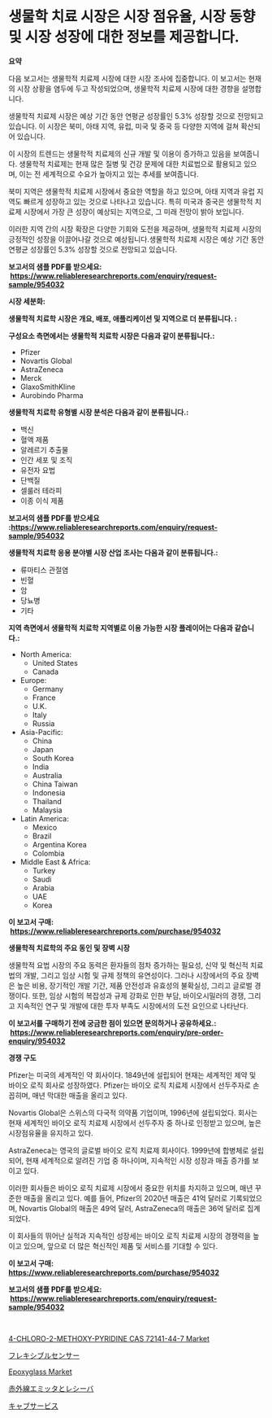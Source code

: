 <p><h1>생물학 치료 시장은 시장 점유율, 시장 동향 및 시장 성장에 대한 정보를 제공합니다.</h1></p><p><strong>요약</strong></p>
<p><p>다음 보고서는 생물학적 치료제 시장에 대한 시장 조사에 집중합니다. 이 보고서는 현재의 시장 상황을 염두에 두고 작성되었으며, 생물학적 치료제 시장에 대한 경향을 설명합니다.</p><p>생물학적 치료제 시장은 예상 기간 동안 연평균 성장률인 5.3% 성장할 것으로 전망되고 있습니다. 이 시장은 북미, 아태 지역, 유럽, 미국 및 중국 등 다양한 지역에 걸쳐 확산되어 있습니다.</p><p>이 시장의 트렌드는 생물학적 치료제의 신규 개발 및 이용이 증가하고 있음을 보여줍니다. 생물학적 치료제는 현재 많은 질병 및 건강 문제에 대한 치료법으로 활용되고 있으며, 이는 전 세계적으로 수요가 높아지고 있는 추세를 보여줍니다.</p><p>북미 지역은 생물학적 치료제 시장에서 중요한 역할을 하고 있으며, 아태 지역과 유럽 지역도 빠르게 성장하고 있는 것으로 나타나고 있습니다. 특히 미국과 중국은 생물학적 치료제 시장에서 가장 큰 성장이 예상되는 지역으로, 그 미래 전망이 밝아 보입니다.</p><p>이러한 지역 간의 시장 확장은 다양한 기회와 도전을 제공하며, 생물학적 치료제 시장의 긍정적인 성장을 이끌어나갈 것으로 예상됩니다.생물학적 치료제 시장은 예상 기간 동안 연평균 성장률인 5.3% 성장할 것으로 전망되고 있습니다.</p></p>
<p><strong>보고서의 샘플 PDF를 받으세요: &nbsp;<a href="https://www.reliableresearchreports.com/enquiry/request-sample/954032">https://www.reliableresearchreports.com/enquiry/request-sample/954032</a></strong></p>
<p><strong>시장 세분화:</strong></p>
<p><strong> 생물학적 치료학 시장은 개요, 배포, 애플리케이션 및 지역으로 더 분류됩니다. :</strong></p>
<p><strong>구성요소 측면에서는 생물학적 치료학 시장은 다음과 같이 분류됩니다.:</strong></p>
<p><ul><li>Pfizer</li><li>Novartis Global</li><li>AstraZeneca</li><li>Merck</li><li>GlaxoSmithKline</li><li>Aurobindo Pharma</li></ul></p>
<p><strong> 생물학적 치료학 유형별 시장 분석은 다음과 같이 분류됩니다.:</strong></p>
<p><ul><li>백신</li><li>혈액 제품</li><li>알레르기 추출물</li><li>인간 세포 및 조직</li><li>유전자 요법</li><li>단백질</li><li>셀룰러 테라피</li><li>이종 이식 제품</li></ul></p>
<p><strong>보고서의 샘플 PDF를 받으세요 :<a href="https://www.reliableresearchreports.com/enquiry/request-sample/954032">https://www.reliableresearchreports.com/enquiry/request-sample/954032</a></strong></p>
<p><strong> 생물학적 치료학 응용 분야별 시장 산업 조사는 다음과 같이 분류됩니다.:</strong></p>
<p><ul><li>류마티스 관절염</li><li>빈혈</li><li>암</li><li>당뇨병</li><li>기타</li></ul></p>
<p><strong>지역 측면에서 생물학적 치료학 지역별로 이용 가능한 시장 플레이어는 다음과 같습니다.:</strong></p>
<p><ul>
    <li>
        North America:
        <ul>
            <li>United States</li>
            <li>Canada</li>
        </ul>
    </li>
    <li>
        Europe:
        <ul>
            <li>Germany</li>
            <li>France</li>
            <li>U.K.</li>
            <li>Italy</li>
            <li>Russia</li>
        </ul>
    </li>
    <li>
        Asia-Pacific:
        <ul>
            <li>China</li>
            <li>Japan</li>
            <li>South Korea</li>
            <li>India</li>
            <li>Australia</li>
            <li>China Taiwan</li>
            <li>Indonesia</li>
            <li>Thailand</li>
            <li>Malaysia</li>
        </ul>
    </li>
    <li>
        Latin America:
        <ul>
            <li>Mexico</li>
            <li>Brazil</li>
            <li>Argentina Korea</li>
            <li>Colombia</li>
        </ul>
    </li>
    <li>
        Middle East & Africa:
        <ul>
            <li>Turkey</li>
            <li>Saudi</li>
            <li>Arabia</li>
            <li>UAE</li>
            <li>Korea</li>
        </ul>
    </li>
    </ul></p>
<p><strong>이 보고서 구매: &nbsp;<a href="https://www.reliableresearchreports.com/purchase/954032">https://www.reliableresearchreports.com/purchase/954032</a></strong></p>
<p><strong>생물학적 치료학의 주요 동인 및 장벽 시장</strong></p>
<p><p>생물학적 요법 시장의 주요 동력은 환자들의 점차 증가하는 필요성, 신약 및 혁신적 치료법의 개발, 그리고 임상 시험 및 규제 정책의 유연성이다. 그러나 시장에서의 주요 장벽은 높은 비용, 장기적인 개발 기간, 제품 안전성과 유효성의 불확실성, 그리고 글로벌 경쟁이다. 또한, 임상 시험의 복잡성과 규제 강화로 인한 부담, 바이오시밀러의 경쟁, 그리고 지속적인 연구 및 개발에 대한 투자 부족도 시장에서의 도전 요인으로 나타난다.</p></p>
<p><strong>이 보고서를 구매하기 전에 궁금한 점이 있으면 문의하거나 공유하세요.: &nbsp;<a href="https://www.reliableresearchreports.com/enquiry/pre-order-enquiry/954032">https://www.reliableresearchreports.com/enquiry/pre-order-enquiry/954032</a></strong></p>
<p><strong>경쟁 구도</strong></p>
<p><p>Pfizer는 미국의 세계적인 약 회사이다. 1849년에 설립되어 현재는 세계적인 제약 및 바이오 로직 회사로 성장하였다. Pfizer는 바이오 로직 치료제 시장에서 선두주자로 손꼽히며, 매년 막대한 매출을 올리고 있다.</p><p>Novartis Global은 스위스의 다국적 의약품 기업이며, 1996년에 설립되었다. 회사는 현재 세계적인 바이오 로직 치료제 시장에서 선두주자 중 하나로 인정받고 있으며, 높은 시장점유율을 유지하고 있다.</p><p>AstraZeneca는 영국의 글로벌 바이오 로직 치료제 회사이다. 1999년에 합병체로 설립되어, 현재 세계적으로 알려진 기업 중 하나이며, 지속적인 시장 성장과 매출 증가를 보이고 있다.</p><p>이러한 회사들은 바이오 로직 치료제 시장에서 중요한 위치를 차지하고 있으며, 매년 꾸준한 매출을 올리고 있다. 예를 들어, Pfizer의 2020년 매출은 41억 달러로 기록되었으며, Novartis Global의 매출은 49억 달러, AstraZeneca의 매출은 36억 달러로 집계되었다.</p><p>이 회사들의 뛰어난 실적과 지속적인 성장세는 바이오 로직 치료제 시장의 경쟁력을 높이고 있으며, 앞으로 더 많은 혁신적인 제품 및 서비스를 기대할 수 있다.</p></p>
<p><strong>이 보고서 구매: &nbsp; <a href="https://www.reliableresearchreports.com/purchase/954032">https://www.reliableresearchreports.com/purchase/954032</a></strong></p>
<p><strong>보고서의 샘플 PDF를 받으세요: &nbsp;<a href="https://www.reliableresearchreports.com/enquiry/request-sample/954032">https://www.reliableresearchreports.com/enquiry/request-sample/954032</a></strong><strong></strong></p>
<p>&nbsp;</p>
<p><p><a href="https://invited-way-688.notion.site/4-CHLORO-2-METHOXY-PYRIDINE-CAS-72141-44-7-Market-Provides-Detailed-Segmentation-of-this-Market-base-7d8c9761d5714b41b0c6fdf0079ca0d7">4-CHLORO-2-METHOXY-PYRIDINE CAS 72141-44-7 Market</a></p><p><a href="https://medium.com/@myrticedare2023/%E6%9F%94%E8%BB%9F%E3%82%BB%E3%83%B3%E3%82%B5%E3%83%BC%E5%B8%82%E5%A0%B4-2031%E5%B9%B4%E3%81%BE%E3%81%A7%E3%81%AE%E3%83%88%E3%83%AC%E3%83%B3%E3%83%89-%E4%BA%88%E6%B8%AC-%E7%AB%B6%E4%BA%89%E5%88%86%E6%9E%90-b84d82f83ba6">フレキシブルセンサー</a></p><p><a href="https://view.publitas.com/reportprime-1/epoxyglass-market-dynamics-2024-2031-also-about-its-market-trends-projections-and-opportunities/">Epoxyglass Market</a></p><p><a href="https://medium.com/@myrticedare2023/%E8%B5%A4%E5%A4%96%E7%B7%9A%E6%94%BE%E5%B0%84%E4%BD%93%E3%81%A8%E5%8F%97%E4%BF%A1%E6%A9%9F%E3%81%AE%E5%B8%82%E5%A0%B4%E8%A6%8F%E6%A8%A1-%E5%B8%82%E5%A0%B4%E5%8B%95%E5%90%91%E3%81%A8%E5%B8%82%E5%A0%B4%E4%BA%88%E6%B8%AC-2024%E5%B9%B4%E3%81%8B%E3%82%892031%E5%B9%B4%E3%81%BE%E3%81%A7-977826fc971b">赤外線エミッタとレシーバ</a></p><p><a href="https://github.com/ihabdkwlxs948/Market-Research-Report-List-1/blob/main/7962131185103.md">キャブサービス</a></p></p>